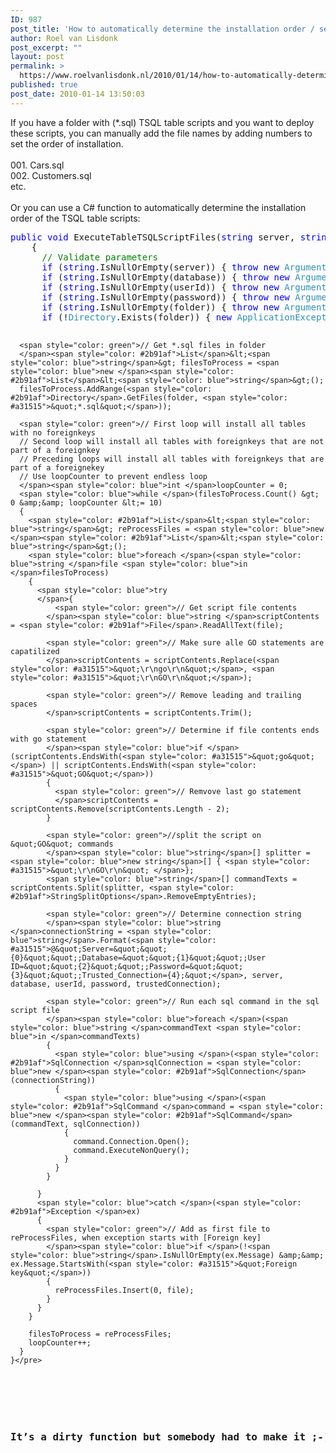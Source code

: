 ```yaml
---
ID: 987
post_title: 'How to automatically determine the installation order / sequence of TSQL table scripts with foreignkeys by using C#'
author: Roel van Lisdonk
post_excerpt: ""
layout: post
permalink: >
  https://www.roelvanlisdonk.nl/2010/01/14/how-to-automatically-determine-the-installation-order-sequence-of-tsql-table-scripts-with-foreignkeys-by-using-c/
published: true
post_date: 2010-01-14 13:50:03
---
```

<p>If you have a folder with (*.sql) TSQL table scripts and you want to deploy these scripts, you can manually add the file names by adding numbers to set the order of installation.   <br />    <br />001. Cars.sql    <br />002. Customers.sql    <br />etc.    <br />    <br />Or you can use a C# function to automatically determine the installation order of the TSQL table scripts:</p>  <pre class="code"><span style="color: blue">public void </span>ExecuteTableTSQLScriptFiles(<span style="color: blue">string </span>server, <span style="color: blue">string </span>database, <span style="color: blue">string </span>userId, <span style="color: blue">string </span>password, <span style="color: blue">bool </span>trustedConnection, <span style="color: blue">string </span>folder)
    {
      <span style="color: green">// Validate parameters
      </span><span style="color: blue">if </span>(<span style="color: blue">string</span>.IsNullOrEmpty(server)) { <span style="color: blue">throw new </span><span style="color: #2b91af">ArgumentNullException</span>(<span style="color: #a31515">&quot;server&quot;</span>); }
      <span style="color: blue">if </span>(<span style="color: blue">string</span>.IsNullOrEmpty(database)) { <span style="color: blue">throw new </span><span style="color: #2b91af">ArgumentNullException</span>(<span style="color: #a31515">&quot;database&quot;</span>); }
      <span style="color: blue">if </span>(<span style="color: blue">string</span>.IsNullOrEmpty(userId)) { <span style="color: blue">throw new </span><span style="color: #2b91af">ArgumentNullException</span>(<span style="color: #a31515">&quot;userId&quot;</span>); }
      <span style="color: blue">if </span>(<span style="color: blue">string</span>.IsNullOrEmpty(password)) { <span style="color: blue">throw new </span><span style="color: #2b91af">ArgumentNullException</span>(<span style="color: #a31515">&quot;password&quot;</span>); }
      <span style="color: blue">if </span>(<span style="color: blue">string</span>.IsNullOrEmpty(folder)) { <span style="color: blue">throw new </span><span style="color: #2b91af">ArgumentNullException</span>(<span style="color: #a31515">&quot;folder&quot;</span>); }
      <span style="color: blue">if </span>(!<span style="color: #2b91af">Directory</span>.Exists(folder)) { <span style="color: blue">new </span><span style="color: #2b91af">ApplicationException</span>(<span style="color: blue">string</span>.Format(<span style="color: #a31515">&quot;Folder [{0]] does not exist&quot;</span>, folder)); }

      <span style="color: green">// Get *.sql files in folder
      </span><span style="color: #2b91af">List</span>&lt;<span style="color: blue">string</span>&gt; filesToProcess = <span style="color: blue">new </span><span style="color: #2b91af">List</span>&lt;<span style="color: blue">string</span>&gt;();
      filesToProcess.AddRange(<span style="color: #2b91af">Directory</span>.GetFiles(folder, <span style="color: #a31515">&quot;*.sql&quot;</span>));

      <span style="color: green">// First loop will install all tables with no foreignkeys
      // Second loop will install all tables with foreignkeys that are not part of a foreignkey
      // Preceding loops will install all tables with foreignkeys that are part of a foreignekey
      // Use loopCounter to prevent endless loop
      </span><span style="color: blue">int </span>loopCounter = 0;
      <span style="color: blue">while </span>(filesToProcess.Count() &gt; 0 &amp;&amp; loopCounter &lt;= 10)
      {
        <span style="color: #2b91af">List</span>&lt;<span style="color: blue">string</span>&gt; reProcessFiles = <span style="color: blue">new </span><span style="color: #2b91af">List</span>&lt;<span style="color: blue">string</span>&gt;();
        <span style="color: blue">foreach </span>(<span style="color: blue">string </span>file <span style="color: blue">in </span>filesToProcess)
        {
          <span style="color: blue">try
          </span>{
              <span style="color: green">// Get script file contents
            </span><span style="color: blue">string </span>scriptContents = <span style="color: #2b91af">File</span>.ReadAllText(file);

            <span style="color: green">// Make sure alle GO statements are capatilized
            </span>scriptContents = scriptContents.Replace(<span style="color: #a31515">&quot;\r\ngo\r\n&quot;</span>, <span style="color: #a31515">&quot;\r\nGO\r\n&quot;</span>);

            <span style="color: green">// Remove leading and trailing spaces
            </span>scriptContents = scriptContents.Trim();

            <span style="color: green">// Determine if file contents ends with go statement
            </span><span style="color: blue">if </span>(scriptContents.EndsWith(<span style="color: #a31515">&quot;go&quot;</span>) || scriptContents.EndsWith(<span style="color: #a31515">&quot;GO&quot;</span>))
            {
              <span style="color: green">// Remvove last go statement
              </span>scriptContents = scriptContents.Remove(scriptContents.Length - 2);
            }

            <span style="color: green">//split the script on &quot;GO&quot; commands
            </span><span style="color: blue">string</span>[] splitter = <span style="color: blue">new string</span>[] { <span style="color: #a31515">&quot;\r\nGO\r\n&quot; </span>};
            <span style="color: blue">string</span>[] commandTexts = scriptContents.Split(splitter, <span style="color: #2b91af">StringSplitOptions</span>.RemoveEmptyEntries);

            <span style="color: green">// Determine connection string
            </span><span style="color: blue">string </span>connectionString = <span style="color: blue">string</span>.Format(<span style="color: #a31515">@&quot;Server=&quot;&quot;{0}&quot;&quot;;Database=&quot;&quot;{1}&quot;&quot;;User ID=&quot;&quot;{2}&quot;&quot;;Password=&quot;&quot;{3}&quot;&quot;;Trusted_Connection={4};&quot;</span>, server, database, userId, password, trustedConnection);

            <span style="color: green">// Run each sql command in the sql script file
            </span><span style="color: blue">foreach </span>(<span style="color: blue">string </span>commandText <span style="color: blue">in </span>commandTexts)
            {
              <span style="color: blue">using </span>(<span style="color: #2b91af">SqlConnection </span>sqlConnection = <span style="color: blue">new </span><span style="color: #2b91af">SqlConnection</span>(connectionString))
              {
                <span style="color: blue">using </span>(<span style="color: #2b91af">SqlCommand </span>command = <span style="color: blue">new </span><span style="color: #2b91af">SqlCommand</span>(commandText, sqlConnection))
                {
                  command.Connection.Open();
                  command.ExecuteNonQuery();
                }
              }
            }

          }
          <span style="color: blue">catch </span>(<span style="color: #2b91af">Exception </span>ex)
          {
            <span style="color: green">// Add as first file to reProcessFiles, when exception starts with [Foreign key]
            </span><span style="color: blue">if </span>(!<span style="color: blue">string</span>.IsNullOrEmpty(ex.Message) &amp;&amp; ex.Message.StartsWith(<span style="color: #a31515">&quot;Foreign key&quot;</span>))
            {
              reProcessFiles.Insert(0, file);
            }
          }
        }

        filesToProcess = reProcessFiles;
        loopCounter++;
      }
    }</pre>
<a href="http://11011.net/software/vspaste"></a>

<p>
  <br /><strong><font size="4">It’s a dirty function but somebody had to make it ;-)</font></strong></p>